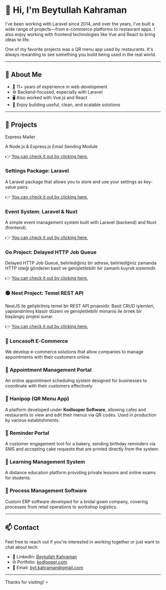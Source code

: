 # 👋 Hi, I'm Beytullah Kahraman

I've been working with Laravel since 2014, and over the years, I’ve built a wide range of projects—from e-commerce platforms to restaurant apps. I also enjoy working with frontend technologies like Vue and React to bring ideas to life.

One of my favorite projects was a QR menu app used by restaurants. It's always rewarding to see something you build being used in the real world.

---

## 🧠 About Me

- 🔧 11+ years of experience in web development
- ⚙️ Backend-focused, especially with Laravel
- 🖥️ Also worked with Vue.js and React
- 🧩 Enjoy building useful, clean, and scalable solutions

---

## 🚀 Projects

Express Mailer

A Node.js & Express.js Email Sending Module

👉 [You can check it out by clicking here.](https://github.com/beytullahk54/express-mailer)

### Settings Package: Laravel

A Laravel package that allows you to store and use your settings as key-value pairs.

👉 [You can check it out by clicking here.](https://github.com/beytullahk54/settings-package)

### Event System: Laravel & Nuxt

A simple event management system built with Laravel (backend) and Nuxt (frontend).

👉 [You can check it out by clicking here.](https://github.com/beytullahk54/event_ticket_selling_system)

### Go Project: Delayed HTTP Job Queue

Delayed HTTP Job Queue, belirlediğiniz bir adrese, belirlediğiniz zamanda HTTP isteği gönderen basit ve genişletilebilir bir zamanlı kuyruk sistemidir.

👉 [You can check it out by clicking here.](https://github.com/beytullahk54/quego)

### 🟢 Nest Project: Temel REST API

NestJS ile geliştirilmiş temel bir REST API projesidir. Basit CRUD işlemleri, yapılandırılmış klasör düzeni ve genişletilebilir mimarisi ile örnek bir başlangıç projesi sunar.

👉 [You can check it out by clicking here.](https://github.com/beytullahk54/nest_app)

### 🔹 **Loncasoft E-Commerce**
We develop e-commerce solutions that allow companies to manage appointments with their customers online.

### 🔹 **Appointment Management Portal**
An online appointment scheduling system designed for businesses to coordinate with their customers effectively.

### 🔹 **Hanipop (QR Menu App)**
A platform developed under **Kodlooper Software**, allowing cafes and restaurants to view and edit their menus via QR codes. Used in production by various establishments.

### 🔹 **Reminder Portal**
A customer engagement tool for a bakery, sending birthday reminders via SMS and accepting cake requests that are printed directly from the system.

### 🔹 **Learning Management System**
A distance education platform providing private lessons and online exams for students.

### 🔹 **Process Management Software**
Custom ERP software developed for a bridal gown company, covering processes from retail operations to workshop logistics.

---

## 📫 Contact

Feel free to reach out if you're interested in working together or just want to chat about tech:

- 💼 LinkedIn: [Beytullah Kahraman](https://www.linkedin.com/in/kahramanbey54/)
- 🌐 Portfolio: [kodlooper.com](https://kodlooper.com)
- 📧 Email: [byt.kahraman@gmail.com](mailto:byt.kahraman@gmail.com)

---

Thanks for visiting! ⭐
